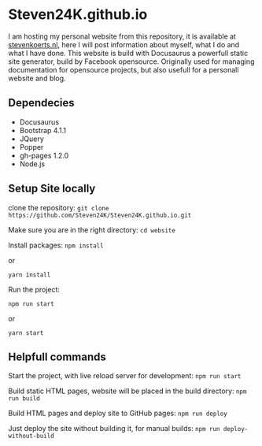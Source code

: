 # Steven24K.github.io

I am hosting my personal website from this repository, it is available at [stevenkoerts.nl](http://stevenkoerts.nl/), here I will post
information about myself, what I do and what I have done. This website is build with Docusaurus a powerfull static site generator, build by
Facebook opensource. Originally used for managing documentation for opensource projects, but also usefull for a personall website and blog. 

## Dependecies
- Docusaurus
- Bootstrap 4.1.1
- JQuery
- Popper
- gh-pages 1.2.0
- Node.js

## Setup Site locally

clone the repository: 
`git clone https://github.com/Steven24K/Steven24K.github.io.git`

Make sure you are in the right directory:
`cd website`

Install packages:
`npm install`

or

`yarn install`

Run the project: 

`npm run start`

or 

`yarn start`

## Helpfull commands
Start the project, with live reload server for development:
`npm run start`

Build static HTML pages, website will be placed in the build directory:
`npm run build`

Build HTML pages and deploy site to GitHub pages:
`npm run deploy`

Just deploy the site without building it, for manual builds:
`npm run deploy-without-build`

